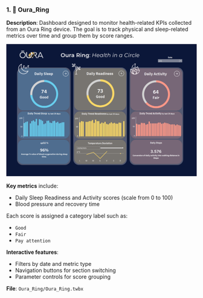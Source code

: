### 1. 📂 Oura_Ring

**Description**: Dashboard designed to monitor health-related KPIs collected from an Oura Ring device. The goal is to track physical and sleep-related metrics over time and group them by score ranges.

![Descrizione alternativa](https://github.com/zizu1999/Tableau_Dashboard/blob/main/Screenshot%202025-07-22%20124157.png)

**Key metrics** include:
- Daily Sleep Readiness and Activity scores (scale from 0 to 100) 
- Blood pressure and recovery time

Each score is assigned a category label such as:
- `Good`
- `Fair`
- `Pay attention`


**Interactive features**:
- Filters by date and metric type
- Navigation buttons for section switching
- Parameter controls for score grouping

**File**: `Oura_Ring/Oura_Ring.twbx`  
